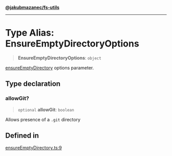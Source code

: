 [**@jakubmazanec/fs-utils**](../README.md)

---

# Type Alias: EnsureEmptyDirectoryOptions

> **EnsureEmptyDirectoryOptions**: `object`

[ensureEmptyDirectory](../functions/ensureEmptyDirectory.md) options parameter.

## Type declaration

### allowGit?

> `optional` **allowGit**: `boolean`

Allows presence of a `.git` directory

## Defined in

[ensureEmptyDirectory.ts:9](https://github.com/jakubmazanec/tools/blob/077fa4993ebe623b1c463499cc41912353ae6eb1/packages/fs-utils/source/ensureEmptyDirectory.ts#L9)
